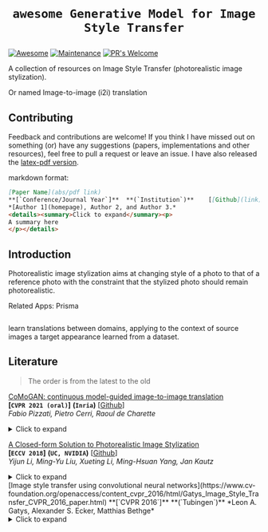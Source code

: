 # <p align=center>`awesome Generative Model for Image Style Transfer`</p>

[![Awesome](https://cdn.rawgit.com/sindresorhus/awesome/d7305f38d29fed78fa85652e3a63e154dd8e8829/media/badge.svg)](https://github.com/sindresorhus/awesome)
[![Maintenance](https://img.shields.io/badge/Maintained%3F-yes-green.svg)](https://GitHub.com/Naereen/StrapDown.js/graphs/commit-activity)
[![PR's Welcome](https://img.shields.io/badge/PRs-welcome-brightgreen.svg?style=flat)](http://makeapullrequest.com) 

A collection of resources on Image Style Transfer (photorealistic image stylization).

Or named Image-to-image (i2i) translation

## Contributing

Feedback and contributions are welcome! If you think I have missed out on something (or) have any suggestions (papers, implementations and other resources), feel free to pull a request or leave an issue. I have also released the [latex-pdf version](). 

markdown format:

``` markdown
[Paper Name](abs/pdf link)  
**[`Conference/Journal Year`]**	 **(`Institution`)**	[[Github](link)]	([Project](link))  
*[Author 1](homepage), Author 2, and Author 3.*  
<details><summary>Click to expand</summary><p>
A summary here
</p></details>
```



## Introduction

Photorealistic image stylization aims at changing style of a photo to that of a reference photo with the constraint that the stylized photo should remain photorealistic.

Related Apps: Prisma

<image>

 learn translations between domains, applying to the context of source images a target appearance learned from a dataset.

## Literature

> The order is from the latest to the old



[CoMoGAN: continuous model-guided image-to-image translation](https://arxiv.org/abs/2103.06879)  
**[`CVPR 2021 (oral)`]**	**(`Inria`)**	[[Github](https://github.com/cv-rits/CoMoGAN)]  
*Fabio Pizzati, Pietro Cerri, Raoul de Charette*

<details><summary>Click to expand</summary><p>
A summary here
</p></details>

[A Closed-form Solution to Photorealistic Image Stylization](https://arxiv.org/abs/1802.06474)  
**[`ECCV 2018`]**	**(`UC, NVIDIA`)**	[[Github](https://github.com/NVIDIA/FastPhotoStyle)]  
*Yijun Li, Ming-Yu Liu, Xueting Li, Ming-Hsuan Yang, Jan Kautz*

<details><summary>Click to expand</summary><p>
A summary here
</p></details>
[Image style transfer using convolutional neural networks](https://www.cv-foundation.org/openaccess/content_cvpr_2016/html/Gatys_Image_Style_Transfer_CVPR_2016_paper.html)  
**[`CVPR 2016`]**	**(`Tubingen`)**  
*Leon A. Gatys, Alexander S. Ecker, Matthias Bethge*

<details><summary>Click to expand</summary><p>
A summary here
</p></details>